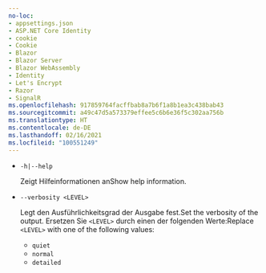 ```yaml
---
no-loc:
- appsettings.json
- ASP.NET Core Identity
- cookie
- Cookie
- Blazor
- Blazor Server
- Blazor WebAssembly
- Identity
- Let's Encrypt
- Razor
- SignalR
ms.openlocfilehash: 917859764facffbab8a7b6f1a8b1ea3c438bab43
ms.sourcegitcommit: a49c47d5a573379effee5c6b6e36f5c302aa756b
ms.translationtype: HT
ms.contentlocale: de-DE
ms.lasthandoff: 02/16/2021
ms.locfileid: "100551249"
---
```

* `-h|--help`

  <span data-ttu-id="8de8e-101">Zeigt Hilfeinformationen an</span><span class="sxs-lookup"><span data-stu-id="8de8e-101">Show help information.</span></span>

* `--verbosity <LEVEL>`

  <span data-ttu-id="8de8e-102">Legt den Ausführlichkeitsgrad der Ausgabe fest.</span><span class="sxs-lookup"><span data-stu-id="8de8e-102">Set the verbosity of the output.</span></span> <span data-ttu-id="8de8e-103">Ersetzen Sie `<LEVEL>` durch einen der folgenden Werte:</span><span class="sxs-lookup"><span data-stu-id="8de8e-103">Replace `<LEVEL>` with one of the following values:</span></span>
  
  * `quiet`
  * `normal`
  * `detailed`
